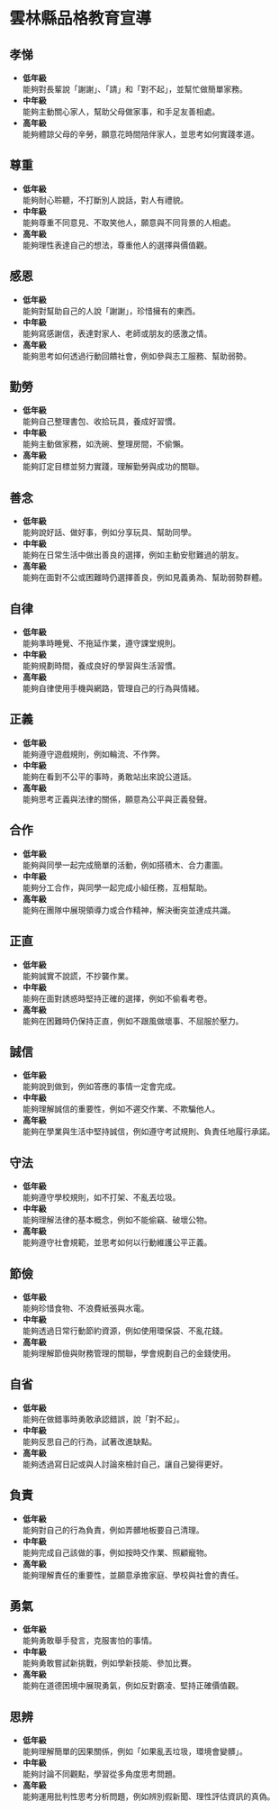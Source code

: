 # 雲林縣品格教育宣導

## 孝悌
- **低年級**  
能夠對長輩說「謝謝」、「請」和「對不起」，並幫忙做簡單家務。  
- **中年級**  
能夠主動關心家人，幫助父母做家事，和手足友善相處。  
- **高年級**  
能夠體諒父母的辛勞，願意花時間陪伴家人，並思考如何實踐孝道。

## 尊重
- **低年級**  
能夠耐心聆聽，不打斷別人說話，對人有禮貌。  
- **中年級**  
能夠尊重不同意見、不取笑他人，願意與不同背景的人相處。  
- **高年級**  
能夠理性表達自己的想法，尊重他人的選擇與價值觀。

## 感恩
- **低年級**  
能夠對幫助自己的人說「謝謝」，珍惜擁有的東西。  
- **中年級**  
能夠寫感謝信，表達對家人、老師或朋友的感激之情。  
- **高年級**  
能夠思考如何透過行動回饋社會，例如參與志工服務、幫助弱勢。

## 勤勞
- **低年級**  
能夠自己整理書包、收拾玩具，養成好習慣。  
- **中年級**  
能夠主動做家務，如洗碗、整理房間，不偷懶。  
- **高年級**  
能夠訂定目標並努力實踐，理解勤勞與成功的關聯。

## 善念
- **低年級**  
能夠說好話、做好事，例如分享玩具、幫助同學。  
- **中年級**  
能夠在日常生活中做出善良的選擇，例如主動安慰難過的朋友。  
- **高年級**  
能夠在面對不公或困難時仍選擇善良，例如見義勇為、幫助弱勢群體。

## 自律
- **低年級**  
能夠準時睡覺、不拖延作業，遵守課堂規則。  
- **中年級**  
能夠規劃時間，養成良好的學習與生活習慣。  
- **高年級**  
能夠自律使用手機與網路，管理自己的行為與情緒。

## 正義
- **低年級**  
能夠遵守遊戲規則，例如輪流、不作弊。  
- **中年級**  
能夠在看到不公平的事時，勇敢站出來說公道話。  
- **高年級**  
能夠思考正義與法律的關係，願意為公平與正義發聲。

## 合作
- **低年級**  
能夠與同學一起完成簡單的活動，例如搭積木、合力畫圖。  
- **中年級**  
能夠分工合作，與同學一起完成小組任務，互相幫助。  
- **高年級**  
能夠在團隊中展現領導力或合作精神，解決衝突並達成共識。

## 正直
- **低年級**  
能夠誠實不說謊，不抄襲作業。  
- **中年級**  
能夠在面對誘惑時堅持正確的選擇，例如不偷看考卷。  
- **高年級**  
能夠在困難時仍保持正直，例如不跟風做壞事、不屈服於壓力。

## 誠信
- **低年級**  
能夠說到做到，例如答應的事情一定會完成。  
- **中年級**  
能夠理解誠信的重要性，例如不遲交作業、不欺騙他人。  
- **高年級**  
能夠在學業與生活中堅持誠信，例如遵守考試規則、負責任地履行承諾。

## 守法
- **低年級**  
能夠遵守學校規則，如不打架、不亂丟垃圾。  
- **中年級**  
能夠理解法律的基本概念，例如不能偷竊、破壞公物。  
- **高年級**  
能夠遵守社會規範，並思考如何以行動維護公平正義。

## 節儉
- **低年級**  
能夠珍惜食物、不浪費紙張與水電。  
- **中年級**  
能夠透過日常行動節約資源，例如使用環保袋、不亂花錢。  
- **高年級**  
能夠理解節儉與財務管理的關聯，學會規劃自己的金錢使用。

## 自省
- **低年級**  
能夠在做錯事時勇敢承認錯誤，說「對不起」。  
- **中年級**  
能夠反思自己的行為，試著改進缺點。  
- **高年級**  
能夠透過寫日記或與人討論來檢討自己，讓自己變得更好。

## 負責
- **低年級**  
能夠對自己的行為負責，例如弄髒地板要自己清理。  
- **中年級**  
能夠完成自己該做的事，例如按時交作業、照顧寵物。  
- **高年級**  
能夠理解責任的重要性，並願意承擔家庭、學校與社會的責任。

## 勇氣
- **低年級**  
能夠勇敢舉手發言，克服害怕的事情。  
- **中年級**  
能夠勇敢嘗試新挑戰，例如學新技能、參加比賽。  
- **高年級**  
能夠在道德困境中展現勇氣，例如反對霸凌、堅持正確價值觀。

## 思辨
- **低年級**  
能夠理解簡單的因果關係，例如「如果亂丟垃圾，環境會變髒」。  
- **中年級**  
能夠討論不同觀點，學習從多角度思考問題。  
- **高年級**  
能夠運用批判性思考分析問題，例如辨別假新聞、理性評估資訊的真偽。
